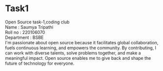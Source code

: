 # Task1
Open Source task-1,coding club\
Name : Saumya Tripathi\
Roll no : 220106070\
Department : BSBE\
I'm passionate about open source because it facilitates global collaboration, fuels continuous learning, and empowers the community. By contributing, I can work with diverse talents, solve problems together, and make a meaningful impact. Open source enables me to give back and shape the future of technology for everyone.

